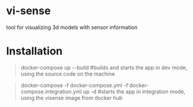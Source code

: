 # vi-sense
tool for visualizing 3d models with sensor information

# Installation
> docker-compose up --build		#builds and starts the app in dev mode, using the source code on the machine

> docker-compose -f docker-compose.yml -f docker-compose.integration.yml up -d 	#starts the app in integration mode, using the visense image from docker hub
